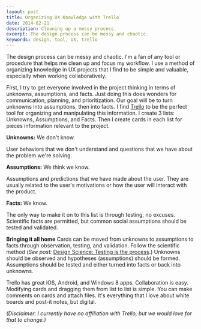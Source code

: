```yaml
---
layout: post
title: Organizing UX Knowledge with Trello
date: 2014-02-21
description: Cleaning up a messy process.
excerpt: The design process can be messy and chaotic.
keywords: design, tool, UX, trello
---
```


The design process can be messy and chaotic. I'm a fan of any tool or procedure that helps me clean up and focus my workflow. I use a method of organizing knowledge in UX projects that I find to be simple and valuable, especially when working collaboratively.

First, I try to get everyone involved in the project thinking in terms of unknowns, assumptions, and facts. Just doing this does wonders for communication, planning, and prioritization. Our goal will be to turn unknowns into assumptions, then into facts. I find [Trello][1] to be the perfect tool for organizing and manipulating this information. I create 3 lists: Unknowns, Assumptions, and Facts. Then I create cards in each list for pieces information relevant to the project.



**Unknowns:** We don't know.

User behaviors that we don't understand and questions that we have about the problem we're solving.



**Assumptions:** We think we know.

Assumptions and predictions that we have made about the user. They are usually related to the user's motivations or how the user will interact with the product.



**Facts:** We know.

The only way to make it on to this list is through testing, no excuses. Scientific facts are permitted, but common social assumptions should be tested and validated.


**Bringing it all home**
Cards can be moved from unknowns to assumptions to facts through observation, testing, and validation. Follow the scientific method (*See post:* [Design Science: Testing is the process][2].) Unknowns should be observed and hypotheses (assumptions) should be formed. Assumptions should be tested and either turned into facts or back into unknowns.

Trello has great iOS, Android, and Windows 8 apps. Collaboration is easy. Modifying cards and dragging them from list to list is simple. You can make comments on cards and attach files. It's everything that I love about white boards and post-it notes, but digital.

*(Disclaimer: I currently have no affiliation with Trello, but we would love for that to change.)*


  [1]: http://www.trello.com
  [2]: http://www.jhbraun.com/2014/11/20/Design-Science/
